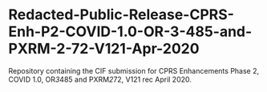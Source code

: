 # Redacted-Public-Release-CPRS-Enh-P2-COVID-1.0-OR-3-485-and-PXRM-2-72-V121-Apr-2020
Repository containing the CIF submission for CPRS Enhancements Phase 2, COVID 1.0, OR*3*485 and PXRM*2*72, V121 rec April 2020.
